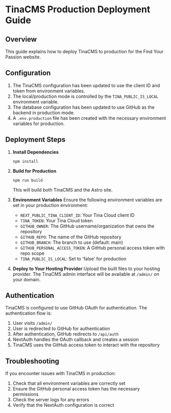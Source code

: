 # TinaCMS Production Deployment Guide

## Overview

This guide explains how to deploy TinaCMS to production for the Find Your Passion website.

## Configuration

1. The TinaCMS configuration has been updated to use the client ID and token from environment variables.
2. The local/production mode is controlled by the `TINA_PUBLIC_IS_LOCAL` environment variable.
3. The database configuration has been updated to use GitHub as the backend in production mode.
4. A `.env.production` file has been created with the necessary environment variables for production.

## Deployment Steps

1. **Install Dependencies**
   ```
   npm install
   ```

2. **Build for Production**
   ```
   npm run build
   ```
   This will build both TinaCMS and the Astro site.

3. **Environment Variables**
   Ensure the following environment variables are set in your production environment:
   - `NEXT_PUBLIC_TINA_CLIENT_ID`: Your Tina Cloud client ID
   - `TINA_TOKEN`: Your Tina Cloud token
   - `GITHUB_OWNER`: The GitHub username/organization that owns the repository
   - `GITHUB_REPO`: The name of the GitHub repository
   - `GITHUB_BRANCH`: The branch to use (default: main)
   - `GITHUB_PERSONAL_ACCESS_TOKEN`: A GitHub personal access token with repo scope
   - `TINA_PUBLIC_IS_LOCAL`: Set to 'false' for production

4. **Deploy to Your Hosting Provider**
   Upload the built files to your hosting provider. The TinaCMS admin interface will be available at `/admin/` on your domain.

## Authentication

TinaCMS is configured to use GitHub OAuth for authentication. The authentication flow is:

1. User visits `/admin/`
2. User is redirected to GitHub for authentication
3. After authentication, GitHub redirects to `/api/auth`
4. NextAuth handles the OAuth callback and creates a session
5. TinaCMS uses the GitHub access token to interact with the repository

## Troubleshooting

If you encounter issues with TinaCMS in production:

1. Check that all environment variables are correctly set
2. Ensure the GitHub personal access token has the necessary permissions
3. Check the server logs for any errors
4. Verify that the NextAuth configuration is correct